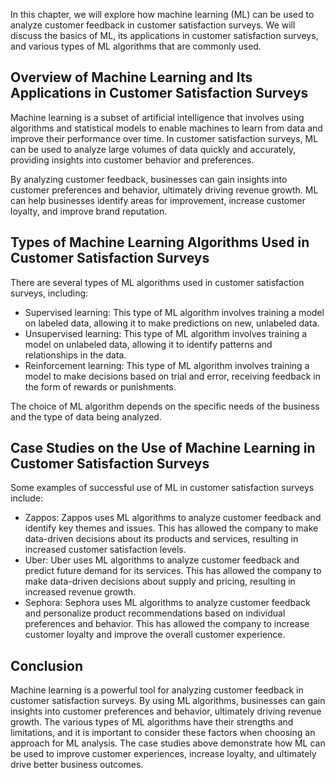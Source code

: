 
In this chapter, we will explore how machine learning (ML) can be used to analyze customer feedback in customer satisfaction surveys. We will discuss the basics of ML, its applications in customer satisfaction surveys, and various types of ML algorithms that are commonly used.

Overview of Machine Learning and Its Applications in Customer Satisfaction Surveys
----------------------------------------------------------------------------------

Machine learning is a subset of artificial intelligence that involves using algorithms and statistical models to enable machines to learn from data and improve their performance over time. In customer satisfaction surveys, ML can be used to analyze large volumes of data quickly and accurately, providing insights into customer behavior and preferences.

By analyzing customer feedback, businesses can gain insights into customer preferences and behavior, ultimately driving revenue growth. ML can help businesses identify areas for improvement, increase customer loyalty, and improve brand reputation.

Types of Machine Learning Algorithms Used in Customer Satisfaction Surveys
--------------------------------------------------------------------------

There are several types of ML algorithms used in customer satisfaction surveys, including:

* Supervised learning: This type of ML algorithm involves training a model on labeled data, allowing it to make predictions on new, unlabeled data.
* Unsupervised learning: This type of ML algorithm involves training a model on unlabeled data, allowing it to identify patterns and relationships in the data.
* Reinforcement learning: This type of ML algorithm involves training a model to make decisions based on trial and error, receiving feedback in the form of rewards or punishments.

The choice of ML algorithm depends on the specific needs of the business and the type of data being analyzed.

Case Studies on the Use of Machine Learning in Customer Satisfaction Surveys
----------------------------------------------------------------------------

Some examples of successful use of ML in customer satisfaction surveys include:

* Zappos: Zappos uses ML algorithms to analyze customer feedback and identify key themes and issues. This has allowed the company to make data-driven decisions about its products and services, resulting in increased customer satisfaction levels.
* Uber: Uber uses ML algorithms to analyze customer feedback and predict future demand for its services. This has allowed the company to make data-driven decisions about supply and pricing, resulting in increased revenue growth.
* Sephora: Sephora uses ML algorithms to analyze customer feedback and personalize product recommendations based on individual preferences and behavior. This has allowed the company to increase customer loyalty and improve the overall customer experience.

Conclusion
----------

Machine learning is a powerful tool for analyzing customer feedback in customer satisfaction surveys. By using ML algorithms, businesses can gain insights into customer preferences and behavior, ultimately driving revenue growth. The various types of ML algorithms have their strengths and limitations, and it is important to consider these factors when choosing an approach for ML analysis. The case studies above demonstrate how ML can be used to improve customer experiences, increase loyalty, and ultimately drive better business outcomes.
